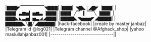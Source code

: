 |▇▇▇◤▔▔▔▔▔▔▔◥▇▇▇|
|▇▇▇▏◥▇◣┊◢▇◤▕▇▇▇|
|▇▇▇▏▃▆▅▎▅▆▃▕▇▇▇|
|▇▇▇▏╱▔▕▎▔▔╲▕▇▇▇|
|▇▇▇◣◣▃▅▎▅▃◢◢▇▇▇|
|▇▇▇▇◣◥▅▅▅◤◢▇▇▇▇|
|▇▇▇▇▇◣╲▇╱◢▇▇▇▇▇|
|hack-facebook|
|create by master janbaz|
|Telegram id @log021|
|Telegram channel @Afghack_shop|
|yahoo masiullahjanbaz001|
|-------------------------------||
